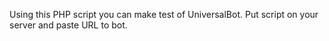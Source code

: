Using this PHP script you can make test of UniversalBot. Put script on your server and paste URL to bot.
